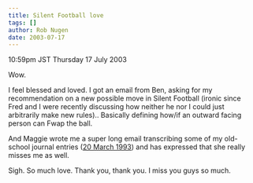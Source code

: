 ```yaml
---
title: Silent Football love
tags: []
author: Rob Nugen
date: 2003-07-17
---
```


<p class=date>10:59pm JST Thursday 17 July 2003</p>

<p>Wow.</p>

<p>I feel blessed and loved.  I got an email from Ben, asking for my
recommendation on a new possible move in Silent Football (ironic since
Fred and I were recently discussing how neither he nor I could just
arbitrarily make new rules).. Basically defining how/if an outward
facing person can Fwap the ball.</p>

<p>And Maggie wrote me a super long email transcribing some of my
old-school journal entries (<a
href="http://www.robnugen.com/cgi-local/journal.pl?date=1993/03/20">20
March 1993</a>) and has expressed that she really misses me as
well.</p>

<p>Sigh.  So much love.  Thank you, thank you.  I miss you guys so
much.</p>
